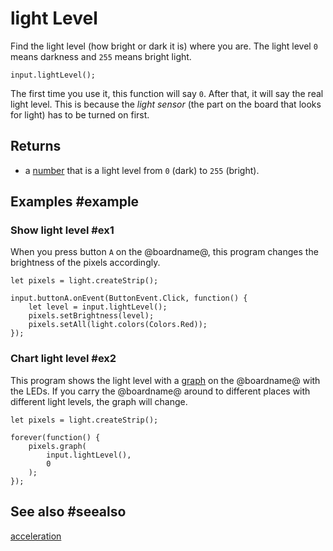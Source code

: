 # light Level

Find the light level (how bright or dark it is) where you are.
The light level ``0`` means darkness and ``255`` means bright light.

```sig
input.lightLevel();
```

The first time you use it, this function will say ``0``.
After that, it will say the real light level.
This is because the _light sensor_ (the part on the board that looks for light)
has to be turned on first.

## Returns

* a [number](/types/number) that is a light level from ``0`` (dark) to ``255`` (bright).

## Examples #example

### Show light level #ex1

When you press button `A` on the @boardname@, this
program changes the brightness of the pixels accordingly.

```blocks
let pixels = light.createStrip();

input.buttonA.onEvent(ButtonEvent.Click, function() {
    let level = input.lightLevel();
    pixels.setBrightness(level);
    pixels.setAll(light.colors(Colors.Red));
});
```

### Chart light level #ex2

This program shows the light level with a [graph](/reference/light/graph) on the @boardname@ with the LEDs.
If you carry the @boardname@ around to different places with different light levels, the graph will change.

```blocks
let pixels = light.createStrip();

forever(function() {
    pixels.graph(
        input.lightLevel(),
        0
    );
});
```

## See also #seealso

[acceleration](/reference/input/acceleration)


